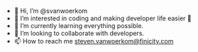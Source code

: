 - 👋 Hi, I’m @svanwoerkom
- 👀 I’m interested in coding and making developer life easier 🙌
- 🌱 I’m currently learning everything possible.
- 💞️ I’m looking to collaborate with developers.
- 📫 How to reach me steven.vanwoerkom@finicity.com

<!---
svanwoerkom/svanwoerkom is a ✨ special ✨ repository because its `README.md` (this file) appears on your GitHub profile.
You can click the Preview link to take a look at your changes.
--->
